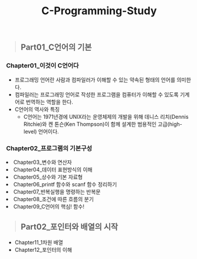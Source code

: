 <h1 align = "center">C-Programming-Study</h1>
<br>

> ## Part01_C언어의 기본
### Chapter01_이것이 C언어다
* 프로그래밍 언어란 사람과 컴파일러가 이해할 수 있는 약속된 형태의 언어를 의미한다.
* 컴파일러는 프로그래밍 언어로 작성한 프로그램을 컴퓨터가 이해할 수 있도록 기계어로 번역하는 역할을 한다.
* C언어의 역사와 특징
  * C언어는 1971년경에 UNIX라는 운영체제의 개발을 위해 데니스 리치(Dennis Ritchie)와 켄 톤슨(Ken Thompson)이 함께 설계한 범용적인 고급(high-level) 언어이다.

### Chapter02_프로그램의 기본구성
  <li> Chapter03_변수와 연산자</li>
  <li> Chapter04_데이터 표현방식의 이해</li>
  <li> Chapter05_상수와 기본 자료형</li>
  <li> Chapter06_printf 함수와 scanf 함수 정리하기</li>
  <li> Chapter07_반복실행을 명령하는 반복문</li>
  <li> Chapter08_조건에 따른 흐름의 분기</li>
  <li> Chapter09_C언어의 핵심! 함수!</li>

> ## Part02_포인터와 배열의 시작
<ul>
  <li>Chapter11_1차원 배열</li>
  <li>Chapter12_포인터의 이해</li>
</ul>
